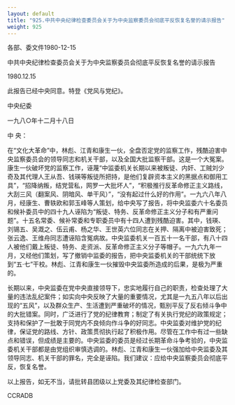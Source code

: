 ```yaml
---
layout: default
title: "925.中共中央纪律检查委员会关于为中央监察委员会彻底平反恢复名誉的请示报告"
weight: 925
---
```


各部、委文件1980-12-15

中共中央纪律检查委员会关于为中央监察委员会彻底平反恢复名誉的请示报告

1980.12.15

此报告已经中央同意。特登《党风与党纪》。

中央纪委

一九八○年十二月十八日

中  央：

在“文化大革命”中，林彪、江青和康生一伙，全盘否定党的监察工作，残酷迫害中央监察委员会的领导同志和机关干部，以及全国大批监察干部。这是一个大冤案。康生一伙破坏党的监察工作，诬蔑“中监委机关长期以来被叛徒、内奸、工贼刘少奇及其代理人王从吾、钱瑛等叛徒所把持，是他们复辟资本主义的黑据点和御用工具”，“招降纳叛，结党营私，网罗一大批坏人”，“积极推行反革命修正主义路线，大刮三风（翻案风、阴暗风、单干风）”，“没有起过什么好的作用”。一九六八年八月，经康生、曹轶欧和郭玉峰等人策划，给中央写了报告，将中央监委六十名委员和候补委员中的四十九人诬陷为“叛徒、特务、反革命修正主义分子和有严重问题”。十五名常委、候补常委和专职委员中有十四人遭到残酷迫害。其中，钱瑛、刘锡五、吴溉之、伍云甫、杨之华、王世英六位同志在关押、隔离中被迫害致死；张云逸、王维舟同志遭诬陷含冤病故。中央监委机关一百五十一名干部，有八十四人被他们戴上叛徒、特务、走资派、反革命修正主义分子等帽子。一九六九年一月，又经他们策划，写了撤销中监委的报告，把中央监委机关的干部统统下放到“五·七”干校。林彪、江青和康生一伙摧毁中央监委所造成的后果，是极为严重的。

长期以来，中央监委在党中央直接领导下，忠实地履行自己的职责，检查处理了大量的违法乱纪案件；如实向中央反映了大量的重要情况，尤其是一九五八年以后出现的“五风”，以及群众生产、生活遭到严重破坏的情况，甄别平反了反右倾斗争中的大批错案。同时，广泛进行了党的纪律教育；制定了有关执行党纪的政策规定；支持和保护了一批敢于同党内不良倾向作斗争的好同志。中央监委对维护党的纪律，保证党的路线、方针、政策贯彻执行起了积极作用。尽管在工作中有过一些缺点和错误，但成绩是主要的。中央监委的委员是经过长期革命斗争考验的，中央监委机关干部都是由党组织审慎选调的。林彪、江青和康生一伙强加给中央监委及其领导同志、机关干部的罪名，完全是诬陷。我们建议：应给中央监察委员会彻底平反，恢复名誉。

以上报告，如无不当，请批转县团级以上党委及其纪律检查部门。

CCRADB

